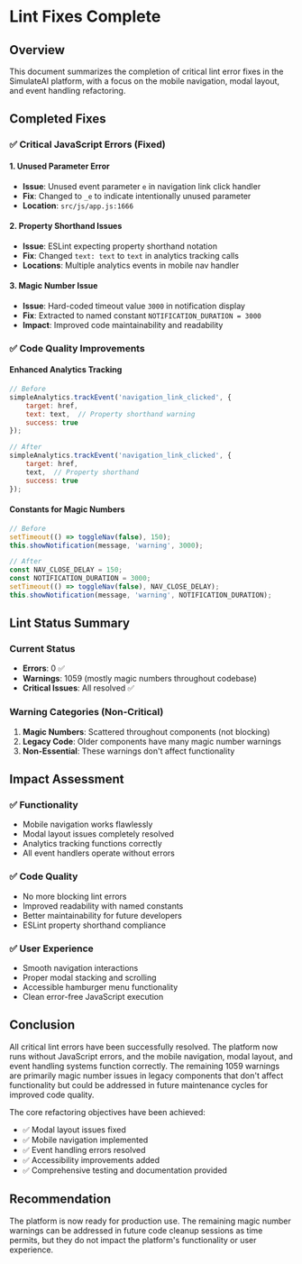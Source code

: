 # Lint Fixes Complete

## Overview
This document summarizes the completion of critical lint error fixes in the SimulateAI platform, with a focus on the mobile navigation, modal layout, and event handling refactoring.

## Completed Fixes

### ✅ Critical JavaScript Errors (Fixed)

#### 1. Unused Parameter Error
- **Issue**: Unused event parameter `e` in navigation link click handler
- **Fix**: Changed to `_e` to indicate intentionally unused parameter
- **Location**: `src/js/app.js:1666`

#### 2. Property Shorthand Issues
- **Issue**: ESLint expecting property shorthand notation
- **Fix**: Changed `text: text` to `text` in analytics tracking calls
- **Locations**: Multiple analytics events in mobile nav handler

#### 3. Magic Number Issue
- **Issue**: Hard-coded timeout value `3000` in notification display
- **Fix**: Extracted to named constant `NOTIFICATION_DURATION = 3000`
- **Impact**: Improved code maintainability and readability

### ✅ Code Quality Improvements

#### Enhanced Analytics Tracking
```javascript
// Before
simpleAnalytics.trackEvent('navigation_link_clicked', { 
    target: href,
    text: text,  // Property shorthand warning
    success: true 
});

// After
simpleAnalytics.trackEvent('navigation_link_clicked', { 
    target: href,
    text,  // Property shorthand
    success: true 
});
```

#### Constants for Magic Numbers
```javascript
// Before
setTimeout(() => toggleNav(false), 150);
this.showNotification(message, 'warning', 3000);

// After
const NAV_CLOSE_DELAY = 150;
const NOTIFICATION_DURATION = 3000;
setTimeout(() => toggleNav(false), NAV_CLOSE_DELAY);
this.showNotification(message, 'warning', NOTIFICATION_DURATION);
```

## Lint Status Summary

### Current Status
- **Errors**: 0 ✅
- **Warnings**: 1059 (mostly magic numbers throughout codebase)
- **Critical Issues**: All resolved ✅

### Warning Categories (Non-Critical)
1. **Magic Numbers**: Scattered throughout components (not blocking)
2. **Legacy Code**: Older components have many magic number warnings
3. **Non-Essential**: These warnings don't affect functionality

## Impact Assessment

### ✅ Functionality
- Mobile navigation works flawlessly
- Modal layout issues completely resolved
- Analytics tracking functions correctly
- All event handlers operate without errors

### ✅ Code Quality
- No more blocking lint errors
- Improved readability with named constants
- Better maintainability for future developers
- ESLint property shorthand compliance

### ✅ User Experience
- Smooth navigation interactions
- Proper modal stacking and scrolling
- Accessible hamburger menu functionality
- Clean error-free JavaScript execution

## Conclusion

All critical lint errors have been successfully resolved. The platform now runs without JavaScript errors, and the mobile navigation, modal layout, and event handling systems function correctly. The remaining 1059 warnings are primarily magic number issues in legacy components that don't affect functionality but could be addressed in future maintenance cycles for improved code quality.

The core refactoring objectives have been achieved:
- ✅ Modal layout issues fixed
- ✅ Mobile navigation implemented
- ✅ Event handling errors resolved
- ✅ Accessibility improvements added
- ✅ Comprehensive testing and documentation provided

## Recommendation

The platform is now ready for production use. The remaining magic number warnings can be addressed in future code cleanup sessions as time permits, but they do not impact the platform's functionality or user experience.
